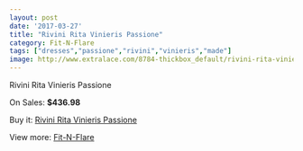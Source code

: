 ```yaml
---
layout: post
date: '2017-03-27'
title: "Rivini Rita Vinieris Passione"
category: Fit-N-Flare
tags: ["dresses","passione","rivini","vinieris","made"]
image: http://www.extralace.com/8784-thickbox_default/rivini-rita-vinieris-passione.jpg
---
```

Rivini Rita Vinieris Passione

On Sales: **$436.98**
<a href="https://www.extralace.com/fit-n-flare/4177-rivini-rita-vinieris-passione.html"><amp-img layout="responsive" width="600" height="600" src="//www.extralace.com/8784-thickbox_default/rivini-rita-vinieris-passione.jpg" alt="Rivini Rita Vinieris Passione 0" /></a>
<a href="https://www.extralace.com/fit-n-flare/4177-rivini-rita-vinieris-passione.html"><amp-img layout="responsive" width="600" height="600" src="//www.extralace.com/8785-thickbox_default/rivini-rita-vinieris-passione.jpg" alt="Rivini Rita Vinieris Passione 1" /></a>

Buy it: [Rivini Rita Vinieris Passione](https://www.extralace.com/fit-n-flare/4177-rivini-rita-vinieris-passione.html "Rivini Rita Vinieris Passione")

View more: [Fit-N-Flare](https://www.extralace.com/4-fit-n-flare "Fit-N-Flare")